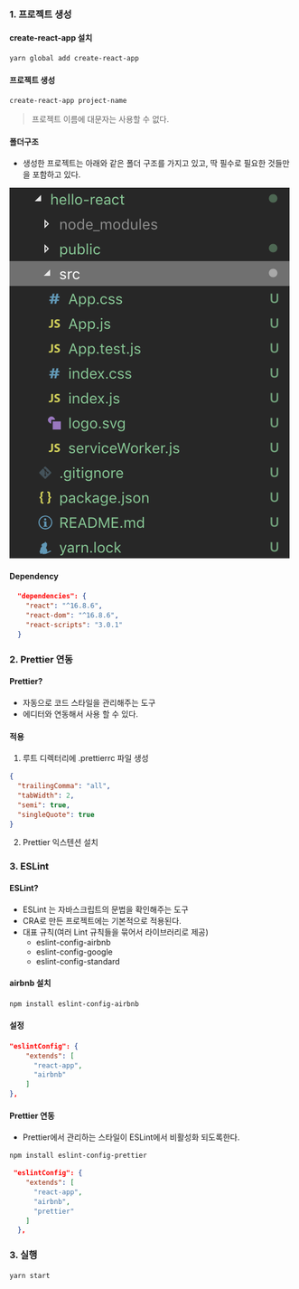 ### 1. 프로젝트 생성

#### create-react-app 설치

```bash
yarn global add create-react-app
```

#### 프로젝트 생성

```bash
create-react-app project-name
```

> 프로젝트 이름에 대문자는 사용할 수 없다.

#### 폴더구조

- 생성한 프로젝트는 아래와 같은 폴더 구조를 가지고 있고, 딱 필수로 필요한 것들만을 포함하고 있다.

![Alt 폴더구조](./img/create-react-app1.png)

#### Dependency

```json
  "dependencies": {
    "react": "^16.8.6",
    "react-dom": "^16.8.6",
    "react-scripts": "3.0.1"
  }
```

### 2. Prettier 연동

#### Prettier?

- 자동으로 코드 스타일을 관리해주는 도구
- 에디터와 연동해서 사용 할 수 있다.

#### 적용

1. 루트 디렉터리에 .prettierrc 파일 생성

```json
{
  "trailingComma": "all",
  "tabWidth": 2,
  "semi": true,
  "singleQuote": true
}
```

2. Prettier 익스텐션 설치

### 3. ESLint

#### ESLint?

- ESLint 는 자바스크립트의 문법을 확인해주는 도구
- CRA로 만든 프로젝트에는 기본적으로 적용된다.
- 대표 규칙(여러 Lint 규칙들을 묶어서 라이브러리로 제공)
  - eslint-config-airbnb
  - eslint-config-google
  - eslint-config-standard

#### airbnb 설치

```bash
npm install eslint-config-airbnb
```

#### 설정

```json
"eslintConfig": {
    "extends": [
      "react-app",
      "airbnb"
    ]
},
```

#### Prettier 연동

- Prettier에서 관리하는 스타일이 ESLint에서 비활성화 되도록한다.

```bash
npm install eslint-config-prettier
```

```json
 "eslintConfig": {
    "extends": [
      "react-app",
      "airbnb",
      "prettier"
    ]
  },
```

### 3. 실행

```bash
yarn start
```
